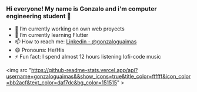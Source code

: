 ### Hi everyone! My name is Gonzalo and i'm computer engineering student 👋

- 🔭 I’m currently working on own web proyects
- 🌱 I’m currently learning Flutter
- 📫 How to reach me: [Linkedin - @gonzaloguaimas](www.linkedin.com/in/gonzaloguaimas)
- 😄 Pronouns: He/His
- ⚡ Fun fact: I spend almost 12 hours listening lofi-code music


<img src "https://github-readme-stats.vercel.app/api?username=gonzaloguaimas&&show_icons=true&title_color=ffffff&icon_color=bb2acf&text_color=daf7dc&bg_color=151515" >
